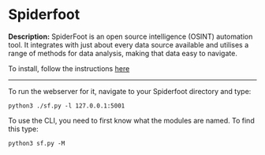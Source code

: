 # Spiderfoot

**Description:** SpiderFoot is an open source intelligence (OSINT) automation tool. It integrates with just about every data source available and utilises a range of methods for data analysis, making that data easy to navigate.

To install, follow the instructions <a href="https://github.com/smicallef/spiderfoot">here</a>
<hr>

To run the webserver for it, navigate to your Spiderfoot directory and type:

```
python3 ./sf.py -l 127.0.0.1:5001

```

To use the CLI, you need to first know what the modules are named. To find this type:

```
python3 sf.py -M
```

